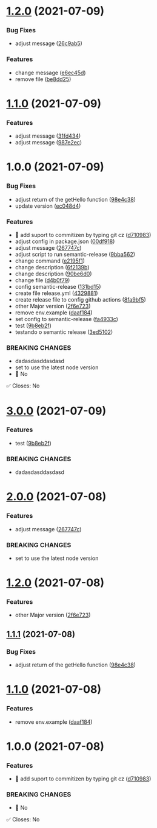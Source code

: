 # [1.2.0](https://github.com/DaywisonFerreira/semantic-release/compare/v1.1.0...v1.2.0) (2021-07-09)


### Bug Fixes

* adjust message ([26c9ab5](https://github.com/DaywisonFerreira/semantic-release/commit/26c9ab57ec9f02b394a28ae000639ccb43452fde))


### Features

* change message ([e6ec45d](https://github.com/DaywisonFerreira/semantic-release/commit/e6ec45df2b7a5e1edc1c8d56c360be65f573f6f9))
* remove file ([be8dd25](https://github.com/DaywisonFerreira/semantic-release/commit/be8dd25d200981cac156122852c01abfcd367a68))

# [1.1.0](https://github.com/DaywisonFerreira/semantic-release/compare/v1.0.0...v1.1.0) (2021-07-09)


### Features

* adjust message ([31fd434](https://github.com/DaywisonFerreira/semantic-release/commit/31fd43441fd1d241fb7c0cccdacdd19f6fd622eb))
* adjust message ([987e2ec](https://github.com/DaywisonFerreira/semantic-release/commit/987e2ecd0a96db41c5941f16eee393bb06062892))

# 1.0.0 (2021-07-09)


### Bug Fixes

* adjust return of the getHello function ([98e4c38](https://github.com/DaywisonFerreira/semantic-release/commit/98e4c383f96d0cafbac0d40763c42e201dd816d8))
* update version ([ec048d4](https://github.com/DaywisonFerreira/semantic-release/commit/ec048d461411af67ffec13edb54f6f1f37bbea5d))


### Features

* 🎸 add suport to commitizen by typing git cz ([d710983](https://github.com/DaywisonFerreira/semantic-release/commit/d710983c13a916043a7b6a0797818e99e75782a2))
* adjust config in package.json ([00df918](https://github.com/DaywisonFerreira/semantic-release/commit/00df9182bf163d14db18e78ec226c1da3b064bed))
* adjust message ([267747c](https://github.com/DaywisonFerreira/semantic-release/commit/267747c2789377de9ed237986401f8c570d4cfd6))
* adjust script to run semantic-release ([9bba562](https://github.com/DaywisonFerreira/semantic-release/commit/9bba56282be983185471ce1f37b077cda4c8899f))
* change command ([e2195f1](https://github.com/DaywisonFerreira/semantic-release/commit/e2195f111b11fd6a6b33d428f5af74482dd8d8c8))
* change description ([6f2139b](https://github.com/DaywisonFerreira/semantic-release/commit/6f2139b2da18a733bc5f8a7b6093e0908076f69b))
* change description ([90be6d0](https://github.com/DaywisonFerreira/semantic-release/commit/90be6d09912ea0511a842ffecc88a3a212e1a351))
* change file ([d4b0f79](https://github.com/DaywisonFerreira/semantic-release/commit/d4b0f795de3331e869ec50288707d8be03bc0489))
* config semantic-release ([131bd15](https://github.com/DaywisonFerreira/semantic-release/commit/131bd1532dc143696f7c545ef555dd95849a96ab))
* create file release.yml ([4329881](https://github.com/DaywisonFerreira/semantic-release/commit/432988128ee80aa8037c3d105ca27ef55225c038))
* create release file to config github actions ([8fa9bf5](https://github.com/DaywisonFerreira/semantic-release/commit/8fa9bf59679bb340ad97bbc055455e905dc9a250))
* other Major version ([2f6e723](https://github.com/DaywisonFerreira/semantic-release/commit/2f6e7234a6cba41b4d6cabc0743e4fadd83b8cf4))
* remove env.example ([daaf184](https://github.com/DaywisonFerreira/semantic-release/commit/daaf1849000dde6d0bed6d12f8da62e7b95f83c3))
* set config to semantic-release ([fa4933c](https://github.com/DaywisonFerreira/semantic-release/commit/fa4933c50ea1e39f52fb65f9a7088ae0783fccee))
* test ([9b8eb2f](https://github.com/DaywisonFerreira/semantic-release/commit/9b8eb2fee3ffc6509122b5c39e00c2a7ff6a4e2b))
* testando o semantic release ([3ed5102](https://github.com/DaywisonFerreira/semantic-release/commit/3ed5102bd481e7d3c19105af71c1591fb74b2272))


### BREAKING CHANGES

* dadasdasddasdasd
* set to use the latest node version
* 🧨 No

✅ Closes: No

# [3.0.0](https://github.com/DaywisonFerreira/semantic-release/compare/v2.0.0...v3.0.0) (2021-07-09)


### Features

* test ([9b8eb2f](https://github.com/DaywisonFerreira/semantic-release/commit/9b8eb2fee3ffc6509122b5c39e00c2a7ff6a4e2b))


### BREAKING CHANGES

* dadasdasddasdasd

# [2.0.0](https://github.com/DaywisonFerreira/semantic-release/compare/v1.2.0...v2.0.0) (2021-07-08)


### Features

* adjust message ([267747c](https://github.com/DaywisonFerreira/semantic-release/commit/267747c2789377de9ed237986401f8c570d4cfd6))


### BREAKING CHANGES

* set to use the latest node version

# [1.2.0](https://github.com/DaywisonFerreira/semantic-release/compare/v1.1.1...v1.2.0) (2021-07-08)


### Features

* other Major version ([2f6e723](https://github.com/DaywisonFerreira/semantic-release/commit/2f6e7234a6cba41b4d6cabc0743e4fadd83b8cf4))

## [1.1.1](https://github.com/DaywisonFerreira/semantic-release/compare/v1.1.0...v1.1.1) (2021-07-08)


### Bug Fixes

* adjust return of the getHello function ([98e4c38](https://github.com/DaywisonFerreira/semantic-release/commit/98e4c383f96d0cafbac0d40763c42e201dd816d8))

# [1.1.0](https://github.com/DaywisonFerreira/semantic-release/compare/v1.0.0...v1.1.0) (2021-07-08)


### Features

* remove env.example ([daaf184](https://github.com/DaywisonFerreira/semantic-release/commit/daaf1849000dde6d0bed6d12f8da62e7b95f83c3))

# 1.0.0 (2021-07-08)


### Features

* 🎸 add suport to commitizen by typing git cz ([d710983](https://github.com/DaywisonFerreira/semantic-release/commit/d710983c13a916043a7b6a0797818e99e75782a2))


### BREAKING CHANGES

* 🧨 No

✅ Closes: No
